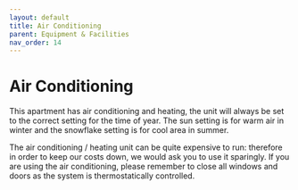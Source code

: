 ```yaml
---
layout: default
title: Air Conditioning
parent: Equipment & Facilities
nav_order: 14
---
```


# Air Conditioning

This apartment has air conditioning and heating, the unit will always be set to the correct setting for the time of year. The sun setting is for warm air in winter and the snowflake setting is for cool area in summer.

The air conditioning / heating unit can be quite expensive to run: therefore in order to keep our costs down, we would ask you to use it sparingly. If you are using the air conditioning, please remember to close all windows and doors as the system is thermostatically controlled.
